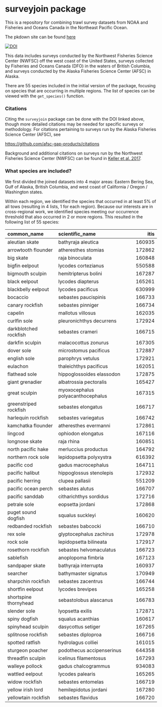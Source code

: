 
# surveyjoin package

This is a repository for combining trawl survey datasets from NOAA and
Fisheries and Oceans Canada in the Northeast Pacific Ocean.

The pkdown site can be found
[here](https://dfo-noaa-pacific.github.io/surveyjoin/)

[![DOI](https://zenodo.org/badge/484561620.svg)](https://zenodo.org/doi/10.5281/zenodo.10031852)

This data includes surveys conducted by the Northwest Fisheries Science
Center (NWFSC) off the west coast of the United States, surveys
collected by Fisheries and Oceans Canada (DFO) in the waters of British
Columbia, and surveys conducted by the Alaska Fisheries Science Center
(AFSC) in Alaska.

There are 55 species included in the initial version of the package,
focusing on species that are occurring in multiple regions. The list of
species can be viewed with the `get_species()` function.

### Citations

Citing the `surveyjoin` package can be done with the DOI linked above,
though more detailed citations may be needed for specific surveys or
methodology. For citations pertaining to surveys run by the Alaska
Fisheries Science Center (AFSC), see

<https://github.com/afsc-gap-products/citations>

Background and additional citations on surveys run by the Northwest
Fisheries Science Center (NWFSC) can be found in [Keller et
al. 2017](https://repository.library.noaa.gov/view/noaa/14179/noaa_14179_DS1.pdf).

### What species are included?

We first divided the joined datasets into 4 major areas: Eastern Bering
Sea, Gulf of Alaska, British Columbia, and west coast of California /
Oregon / Washington states.

Within each region, we identified the species that occurred in at least
5% of all tows (resulting in 4 lists, 1 for each region). Because our
interests are in cross-regional work, we identified species meeting our
occurrence threshold that also occurred in 2 or more regions. This
resulted in the following list of 55 species:

| common_name           | scientific_name                   |   itis |
|:----------------------|:----------------------------------|-------:|
| aleutian skate        | bathyraja aleutica                | 160935 |
| arrowtooth flounder   | atheresthes stomias               | 172862 |
| big skate             | raja binoculata                   | 160848 |
| bigfin eelpout        | lycodes cortezianus               | 550588 |
| bigmouth sculpin      | hemitripterus bolini              | 167287 |
| black eelpout         | lycodes diapterus                 | 165261 |
| blackbelly eelpout    | lycodes pacificus                 | 630999 |
| bocaccio              | sebastes paucispinis              | 166733 |
| canary rockfish       | sebastes pinniger                 | 166734 |
| capelin               | mallotus villosus                 | 162035 |
| curlfin sole          | pleuronichthys decurrens          | 172924 |
| darkblotched rockfish | sebastes crameri                  | 166715 |
| darkfin sculpin       | malacocottus zonurus              | 167305 |
| dover sole            | microstomus pacificus             | 172887 |
| english sole          | parophrys vetulus                 | 172921 |
| eulachon              | thaleichthys pacificus            | 162051 |
| flathead sole         | hippoglossoides elassodon         | 172875 |
| giant grenadier       | albatrossia pectoralis            | 165427 |
| great sculpin         | myoxocephalus polyacanthocephalus | 167315 |
| greenstriped rockfish | sebastes elongatus                | 166717 |
| harlequin rockfish    | sebastes variegatus               | 166742 |
| kamchatka flounder    | atheresthes evermanni             | 172861 |
| lingcod               | ophiodon elongatus                | 167116 |
| longnose skate        | raja rhina                        | 160851 |
| north pacific hake    | merluccius productus              | 164792 |
| northern rock sole    | lepidopsetta polyxystra           | 616392 |
| pacific cod           | gadus macrocephalus               | 164711 |
| pacific halibut       | hippoglossus stenolepis           | 172932 |
| pacific herring       | clupea pallasii                   | 551209 |
| pacific ocean perch   | sebastes alutus                   | 166707 |
| pacific sanddab       | citharichthys sordidus            | 172716 |
| petrale sole          | eopsetta jordani                  | 172868 |
| puget sound dogfish   | squalus suckleyi                  | 160620 |
| redbanded rockfish    | sebastes babcocki                 | 166710 |
| rex sole              | glyptocephalus zachirus           | 172978 |
| rock sole             | lepidopsetta bilineata            | 172917 |
| rosethorn rockfish    | sebastes helvomaculatus           | 166723 |
| sablefish             | anoplopoma fimbria                | 167123 |
| sandpaper skate       | bathyraja interrupta              | 160937 |
| searcher              | bathymaster signatus              | 170949 |
| sharpchin rockfish    | sebastes zacentrus                | 166744 |
| shortfin eelpout      | lycodes brevipes                  | 165258 |
| shortspine thornyhead | sebastolobus alascanus            | 166783 |
| slender sole          | lyopsetta exilis                  | 172871 |
| spiny dogfish         | squalus acanthias                 | 160617 |
| spinyhead sculpin     | dasycottus setiger                | 167265 |
| splitnose rockfish    | sebastes diploproa                | 166716 |
| spotted ratfish       | hydrolagus colliei                | 161015 |
| sturgeon poacher      | podothecus accipenserinus         | 644358 |
| threadfin sculpin     | icelinus filamentosus             | 167293 |
| walleye pollock       | gadus chalcogrammus               | 934083 |
| wattled eelpout       | lycodes palearis                  | 165265 |
| widow rockfish        | sebastes entomelas                | 166719 |
| yellow irish lord     | hemilepidotus jordani             | 167280 |
| yellowtain rockfish   | sebastes flavidus                 | 166720 |
